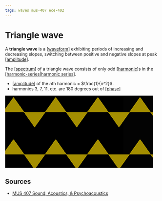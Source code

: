```yaml
---
tags: waves mus-407 ece-402
---
```


# Triangle wave

A **triangle wave** is a [[waveform]] exhibiting periods of increasing and decreasing slopes, switching between positive and negative slopes at peak [[amplitude]].

The [[spectrum]] of a triangle wave consists of only odd [[harmonic]]s in the [[harmonic-series|harmonic series]].

- [[amplitude]] of the $n$th harmonic = $\frac{1}{n^2}$.
- harmonics 3, 7, 11, etc. are 180 degrees out of [[phase]]

![Triangle wave in the time domain](../public/attachments/triangle-wave-time-domain.png)

## Sources

- [MUS 407 Sound, Acoustics, & Psychoacoustics](https://prezi.com/view/ZcqvwosFJCFJQtQrbP75/)

[//begin]: # "Autogenerated link references for markdown compatibility"
[waveform]: waveform "Waveform"
[amplitude]: amplitude "Amplitude"
[spectrum]: spectrum "Spectrum"
[harmonic]: harmonic "Harmonic"
[harmonic-series|harmonic series]: harmonic-series "Harmonic Series"
[phase]: phase "Phase"
[//end]: # "Autogenerated link references"
